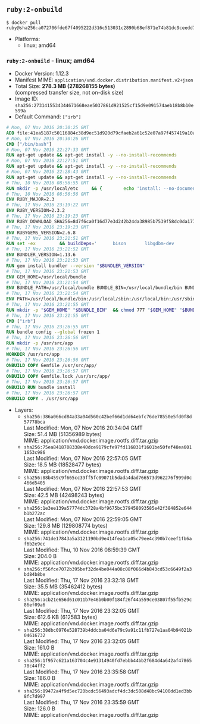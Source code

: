## `ruby:2-onbuild`

```console
$ docker pull ruby@sha256:a072706fde67f4095222d316c513031c2890b68ef871e74b81dc9ceedd71d810
```

-	Platforms:
	-	linux; amd64

### `ruby:2-onbuild` - linux; amd64

-	Docker Version: 1.12.3
-	Manifest MIME: `application/vnd.docker.distribution.manifest.v2+json`
-	Total Size: **278.3 MB (278268155 bytes)**  
	(compressed transfer size, not on-disk size)
-	Image ID: `sha256:2731415534344671668eae5037861d921525cf15d9e091574aeb18b8b10e599a`
-	Default Command: `["irb"]`

```dockerfile
# Mon, 07 Nov 2016 20:30:25 GMT
ADD file:41ea5187c50116884c38d9ec51d920d79cfaeb2a61c52e07a97f457419a10a4f in / 
# Mon, 07 Nov 2016 20:30:26 GMT
CMD ["/bin/bash"]
# Mon, 07 Nov 2016 22:27:33 GMT
RUN apt-get update && apt-get install -y --no-install-recommends 		ca-certificates 		curl 		wget 	&& rm -rf /var/lib/apt/lists/*
# Mon, 07 Nov 2016 22:27:51 GMT
RUN apt-get update && apt-get install -y --no-install-recommends 		bzr 		git 		mercurial 		openssh-client 		subversion 				procps 	&& rm -rf /var/lib/apt/lists/*
# Mon, 07 Nov 2016 22:28:43 GMT
RUN apt-get update && apt-get install -y --no-install-recommends 		autoconf 		automake 		bzip2 		file 		g++ 		gcc 		imagemagick 		libbz2-dev 		libc6-dev 		libcurl4-openssl-dev 		libdb-dev 		libevent-dev 		libffi-dev 		libgdbm-dev 		libgeoip-dev 		libglib2.0-dev 		libjpeg-dev 		libkrb5-dev 		liblzma-dev 		libmagickcore-dev 		libmagickwand-dev 		libmysqlclient-dev 		libncurses-dev 		libpng-dev 		libpq-dev 		libreadline-dev 		libsqlite3-dev 		libssl-dev 		libtool 		libwebp-dev 		libxml2-dev 		libxslt-dev 		libyaml-dev 		make 		patch 		xz-utils 		zlib1g-dev 	&& rm -rf /var/lib/apt/lists/*
# Thu, 10 Nov 2016 08:56:55 GMT
RUN mkdir -p /usr/local/etc 	&& { 		echo 'install: --no-document'; 		echo 'update: --no-document'; 	} >> /usr/local/etc/gemrc
# Thu, 10 Nov 2016 08:56:56 GMT
ENV RUBY_MAJOR=2.3
# Thu, 17 Nov 2016 23:19:22 GMT
ENV RUBY_VERSION=2.3.2
# Thu, 17 Nov 2016 23:19:23 GMT
ENV RUBY_DOWNLOAD_SHA256=8d7f6ca0f16d77e3d242b24da38985b7539f58dc0da177ec633a83d0c8f5b197
# Thu, 17 Nov 2016 23:19:23 GMT
ENV RUBYGEMS_VERSION=2.6.8
# Thu, 17 Nov 2016 23:21:51 GMT
RUN set -ex 		&& buildDeps=' 		bison 		libgdbm-dev 		ruby 	' 	&& apt-get update 	&& apt-get install -y --no-install-recommends $buildDeps 	&& rm -rf /var/lib/apt/lists/* 		&& wget -O ruby.tar.gz "https://cache.ruby-lang.org/pub/ruby/$RUBY_MAJOR/ruby-$RUBY_VERSION.tar.gz" 	&& echo "$RUBY_DOWNLOAD_SHA256 *ruby.tar.gz" | sha256sum -c - 		&& mkdir -p /usr/src/ruby 	&& tar -xzf ruby.tar.gz -C /usr/src/ruby --strip-components=1 	&& rm ruby.tar.gz 		&& cd /usr/src/ruby 		&& { 		echo '#define ENABLE_PATH_CHECK 0'; 		echo; 		cat file.c; 	} > file.c.new 	&& mv file.c.new file.c 		&& autoconf 	&& ./configure --disable-install-doc 	&& make -j"$(nproc)" 	&& make install 		&& apt-get purge -y --auto-remove $buildDeps 	&& cd / 	&& rm -r /usr/src/ruby 		&& gem update --system "$RUBYGEMS_VERSION"
# Thu, 17 Nov 2016 23:21:52 GMT
ENV BUNDLER_VERSION=1.13.6
# Thu, 17 Nov 2016 23:21:53 GMT
RUN gem install bundler --version "$BUNDLER_VERSION"
# Thu, 17 Nov 2016 23:21:53 GMT
ENV GEM_HOME=/usr/local/bundle
# Thu, 17 Nov 2016 23:21:54 GMT
ENV BUNDLE_PATH=/usr/local/bundle BUNDLE_BIN=/usr/local/bundle/bin BUNDLE_SILENCE_ROOT_WARNING=1 BUNDLE_APP_CONFIG=/usr/local/bundle
# Thu, 17 Nov 2016 23:21:54 GMT
ENV PATH=/usr/local/bundle/bin:/usr/local/sbin:/usr/local/bin:/usr/sbin:/usr/bin:/sbin:/bin
# Thu, 17 Nov 2016 23:21:55 GMT
RUN mkdir -p "$GEM_HOME" "$BUNDLE_BIN" 	&& chmod 777 "$GEM_HOME" "$BUNDLE_BIN"
# Thu, 17 Nov 2016 23:21:55 GMT
CMD ["irb"]
# Thu, 17 Nov 2016 23:26:55 GMT
RUN bundle config --global frozen 1
# Thu, 17 Nov 2016 23:26:56 GMT
RUN mkdir -p /usr/src/app
# Thu, 17 Nov 2016 23:26:56 GMT
WORKDIR /usr/src/app
# Thu, 17 Nov 2016 23:26:56 GMT
ONBUILD COPY Gemfile /usr/src/app/
# Thu, 17 Nov 2016 23:26:57 GMT
ONBUILD COPY Gemfile.lock /usr/src/app/
# Thu, 17 Nov 2016 23:26:57 GMT
ONBUILD RUN bundle install
# Thu, 17 Nov 2016 23:26:57 GMT
ONBUILD COPY . /usr/src/app
```

-	Layers:
	-	`sha256:386a066cd84a33a04d560c42bef66d1dd64ebfc76de78550e5fd0f8d57778bca`  
		Last Modified: Mon, 07 Nov 2016 20:34:04 GMT  
		Size: 51.4 MB (51356989 bytes)  
		MIME: application/vnd.docker.image.rootfs.diff.tar.gzip
	-	`sha256:75ea8418708338e40dce9179cfe97fd116831f1601be50fef48ea6011653c986`  
		Last Modified: Mon, 07 Nov 2016 22:57:05 GMT  
		Size: 18.5 MB (18528477 bytes)  
		MIME: application/vnd.docker.image.rootfs.diff.tar.gzip
	-	`sha256:88b459c9f665cc39ff5fc09071b5dada4dad766573d962276f999d0c466d5405`  
		Last Modified: Mon, 07 Nov 2016 22:57:53 GMT  
		Size: 42.5 MB (42498243 bytes)  
		MIME: application/vnd.docker.image.rootfs.diff.tar.gzip
	-	`sha256:1e3ee139a57774dc3728a4bf9675bc379458093585e42f384852e644b1b272ac`  
		Last Modified: Mon, 07 Nov 2016 22:59:05 GMT  
		Size: 129.8 MB (129808774 bytes)  
		MIME: application/vnd.docker.image.rootfs.diff.tar.gzip
	-	`sha256:741de17843a5a3121190bd9e414fea1ca05c79ee4c390b7ceef1fb6af6b2e9ec`  
		Last Modified: Thu, 10 Nov 2016 08:59:39 GMT  
		Size: 204.0 B  
		MIME: application/vnd.docker.image.rootfs.diff.tar.gzip
	-	`sha256:f56fce7072b395bef32de4be044a08c08f066d4b843cd53c6649f2a3bd84b8be`  
		Last Modified: Thu, 17 Nov 2016 23:32:18 GMT  
		Size: 35.5 MB (35462412 bytes)  
		MIME: application/vnd.docker.image.rootfs.diff.tar.gzip
	-	`sha256:acb21e656d61c011b7e46b0b00f184f26f44a559ce03807f55fb529c86ef09a6`  
		Last Modified: Thu, 17 Nov 2016 23:32:05 GMT  
		Size: 612.6 KB (612583 bytes)  
		MIME: application/vnd.docker.image.rootfs.diff.tar.gzip
	-	`sha256:38dbc0976e528739b4ddcba04d6e79c9a91c11fb727e1aa04b94021b04616732`  
		Last Modified: Thu, 17 Nov 2016 23:32:05 GMT  
		Size: 161.0 B  
		MIME: application/vnd.docker.image.rootfs.diff.tar.gzip
	-	`sha256:1f957c621a163704c4e91314940fd7ebbb44bb2f684d4a642af4786578c44ff2`  
		Last Modified: Thu, 17 Nov 2016 23:35:58 GMT  
		Size: 186.0 B  
		MIME: application/vnd.docker.image.rootfs.diff.tar.gzip
	-	`sha256:89472a4f9d5ec720bcdc56493adcf4dc3dc508d48bc94100dd1ed3bb8fc7d997`  
		Last Modified: Thu, 17 Nov 2016 23:35:59 GMT  
		Size: 126.0 B  
		MIME: application/vnd.docker.image.rootfs.diff.tar.gzip
